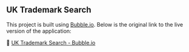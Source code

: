 ## UK Trademark Search

This project is built using [Bubble.io](https://bubble.io/). Below is the 
original link to the live version of the 
application:

🔗 [UK Trademark Search - Bubble.io](https://uk-trademark-search-56462.bubbleapps.io/version-test/)

